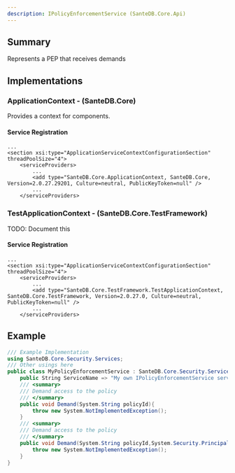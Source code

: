```yaml
---
description: IPolicyEnforcementService (SanteDB.Core.Api)
---
```


## Summary
Represents a PEP that receives demands

## Implementations


### ApplicationContext - (SanteDB.Core)
Provides a context for components.

#### Service Registration
```markup
...
<section xsi:type="ApplicationServiceContextConfigurationSection" threadPoolSize="4">
	<serviceProviders>
		...
		<add type="SanteDB.Core.ApplicationContext, SanteDB.Core, Version=2.0.27.29201, Culture=neutral, PublicKeyToken=null" />
		...
	</serviceProviders>
```

### TestApplicationContext - (SanteDB.Core.TestFramework)
TODO: Document this

#### Service Registration
```markup
...
<section xsi:type="ApplicationServiceContextConfigurationSection" threadPoolSize="4">
	<serviceProviders>
		...
		<add type="SanteDB.Core.TestFramework.TestApplicationContext, SanteDB.Core.TestFramework, Version=2.0.27.0, Culture=neutral, PublicKeyToken=null" />
		...
	</serviceProviders>
```
## Example
```csharp
/// Example Implementation
using SanteDB.Core.Security.Services;
/// Other usings here
public class MyPolicyEnforcementService : SanteDB.Core.Security.Services.IPolicyEnforcementService { 
	public String ServiceName => "My own IPolicyEnforcementService service";
	/// <summary>
	/// Demand access to the policy
	/// </summary>
	public void Demand(System.String policyId){
		throw new System.NotImplementedException();
	}
	/// <summary>
	/// Demand access to the policy
	/// </summary>
	public void Demand(System.String policyId,System.Security.Principal.IPrincipal principal){
		throw new System.NotImplementedException();
	}
}
```
